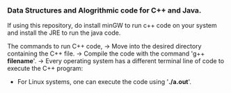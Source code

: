 ### Data Structures and Alogrithmic code for C++ and Java.

If using this repository, do install minGW to run c++ code on your system and install the JRE to run the java code.

The commands to run C++ code,
-> Move into the desired directory containing the C++ file.
-> Compile the code with the command 'g++ **filename**'.
-> Every operating system has a different terminal line of code to execute the C++ program:
   - For Linux systems, one can execute the code using '**./a.out**'.
